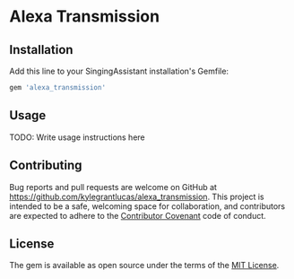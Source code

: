 # Alexa Transmission
## Installation

Add this line to your SingingAssistant installation's Gemfile:

```ruby
gem 'alexa_transmission'
```

## Usage

TODO: Write usage instructions here

## Contributing

Bug reports and pull requests are welcome on GitHub at https://github.com/kylegrantlucas/alexa_transmission. This project is intended to be a safe, welcoming space for collaboration, and contributors are expected to adhere to the [Contributor Covenant](http://contributor-covenant.org) code of conduct.

## License

The gem is available as open source under the terms of the [MIT License](http://opensource.org/licenses/MIT).

